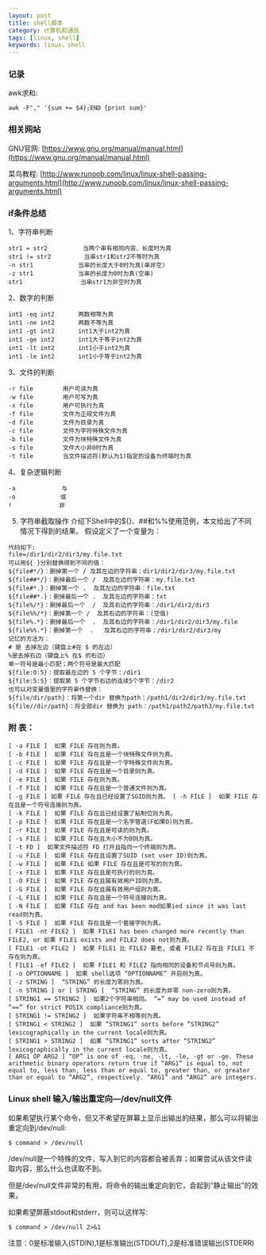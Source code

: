 ```yaml
---
layout: post
title: shell脚本
category: 计算机和通信
tags: [linux, shell]
keywords: linux，shell
---
```


### 记录

awk求和: 
```
awk -F"," '{sum += $4};END {print sum}'
```

### 相关网站
GNU官网: [https://www.gnu.org/manual/manual.html](https://www.gnu.org/manual/manual.html)

菜鸟教程: [http://www.runoob.com/linux/linux-shell-passing-arguments.html](http://www.runoob.com/linux/linux-shell-passing-arguments.html)


### if条件总结
1、字符串判断
```
str1 = str2　　　　　　当两个串有相同内容、长度时为真
str1 != str2　　　　　 当串str1和str2不等时为真
-n str1　　　　　　　 当串的长度大于0时为真(串非空)
-z str1　　　　　　　 当串的长度为0时为真(空串)
str1　　　　　　　　   当串str1为非空时为真
```

2、数字的判断
```
int1 -eq int2　　　　两数相等为真
int1 -ne int2　　　　两数不等为真
int1 -gt int2　　　　int1大于int2为真
int1 -ge int2　　　　int1大于等于int2为真
int1 -lt int2　　　　int1小于int2为真
int1 -le int2　　　　int1小于等于int2为真
```
3、文件的判断
```
-r file　　　　　用户可读为真
-w file　　　　　用户可写为真
-x file　　　　　用户可执行为真
-f file　　　　　文件为正规文件为真
-d file　　　　　文件为目录为真
-c file　　　　　文件为字符特殊文件为真
-b file　　　　　文件为块特殊文件为真
-s file　　　　　文件大小非0时为真
-t file　　　　　当文件描述符(默认为1)指定的设备为终端时为真
```
4、复杂逻辑判断
```
-a 　 　　　　　 与
-o　　　　　　　 或
!　　　　　　　　非
```
5. 字符串截取操作
介绍下Shell中的${}、##和%%使用范例，本文给出了不同情况下得到的结果。
假设定义了一个变量为：
```
代码如下:
file=/dir1/dir2/dir3/my.file.txt
可以用${ }分别替换得到不同的值：
${file#*/}：删掉第一个 / 及其左边的字符串：dir1/dir2/dir3/my.file.txt
${file##*/}：删掉最后一个 /  及其左边的字符串：my.file.txt
${file#*.}：删掉第一个 .  及其左边的字符串：file.txt
${file##*.}：删掉最后一个 .  及其左边的字符串：txt
${file%/*}：删掉最后一个  /  及其右边的字符串：/dir1/dir2/dir3
${file%%/*}：删掉第一个 /  及其右边的字符串：(空值)
${file%.*}：删掉最后一个  .  及其右边的字符串：/dir1/dir2/dir3/my.file
${file%%.*}：删掉第一个  .   及其右边的字符串：/dir1/dir2/dir3/my
记忆的方法为：
# 是 去掉左边（键盘上#在 $ 的左边）
%是去掉右边（键盘上% 在$ 的右边）
单一符号是最小匹配；两个符号是最大匹配
${file:0:5}：提取最左边的 5 个字节：/dir1
${file:5:5}：提取第 5 个字节右边的连续5个字节：/dir2
也可以对变量值里的字符串作替换：
${file/dir/path}：将第一个dir 替换为path：/path1/dir2/dir3/my.file.txt
${file//dir/path}：将全部dir 替换为 path：/path1/path2/path3/my.file.txt
```

### 附 表：
```
[ -a FILE ]  如果 FILE 存在则为真。
[ -b FILE ]  如果 FILE 存在且是一个块特殊文件则为真。
[ -c FILE ]  如果 FILE 存在且是一个字特殊文件则为真。
[ -d FILE ]  如果 FILE 存在且是一个目录则为真。
[ -e FILE ]  如果 FILE 存在则为真。
[ -f FILE ]  如果 FILE 存在且是一个普通文件则为真。
[ -g FILE ] 如果 FILE 存在且已经设置了SGID则为真。 [ -h FILE ]  如果 FILE 存在且是一个符号连接则为真。
[ -k FILE ]  如果 FILE 存在且已经设置了粘制位则为真。
[ -p FILE ]  如果 FILE 存在且是一个名字管道(F如果O)则为真。
[ -r FILE ]  如果 FILE 存在且是可读的则为真。
[ -s FILE ]  如果 FILE 存在且大小不为0则为真。
[ -t FD ]  如果文件描述符 FD 打开且指向一个终端则为真。
[ -u FILE ]  如果 FILE 存在且设置了SUID (set user ID)则为真。
[ -w FILE ]  如果 FILE 如果 FILE 存在且是可写的则为真。
[ -x FILE ]  如果 FILE 存在且是可执行的则为真。
[ -O FILE ]  如果 FILE 存在且属有效用户ID则为真。
[ -G FILE ]  如果 FILE 存在且属有效用户组则为真。
[ -L FILE ]  如果 FILE 存在且是一个符号连接则为真。
[ -N FILE ]  如果 FILE 存在 and has been mod如果ied since it was last read则为真。
[ -S FILE ]  如果 FILE 存在且是一个套接字则为真。
[ FILE1 -nt FILE2 ]  如果 FILE1 has been changed more recently than FILE2, or 如果 FILE1 exists and FILE2 does not则为真。
[ FILE1 -ot FILE2 ]  如果 FILE1 比 FILE2 要老, 或者 FILE2 存在且 FILE1 不存在则为真。
[ FILE1 -ef FILE2 ]  如果 FILE1 和 FILE2 指向相同的设备和节点号则为真。
[ -o OPTIONNAME ]  如果 shell选项 “OPTIONNAME” 开启则为真。
[ -z STRING ]  “STRING” 的长度为零则为真。
[ -n STRING ] or [ STRING ]  “STRING” 的长度为非零 non-zero则为真。
[ STRING1 == STRING2 ]  如果2个字符串相同。 “=” may be used instead of “==” for strict POSIX compliance则为真。
[ STRING1 != STRING2 ]  如果字符串不相等则为真。
[ STRING1 < STRING2 ]  如果 “STRING1” sorts before “STRING2” lexicographically in the current locale则为真。
[ STRING1 > STRING2 ]  如果 “STRING1” sorts after “STRING2” lexicographically in the current locale则为真。
[ ARG1 OP ARG2 ] “OP” is one of -eq, -ne, -lt, -le, -gt or -ge. These arithmetic binary operators return true if “ARG1” is equal to, not equal to, less than, less than or equal to, greater than, or greater than or equal to “ARG2”, respectively. “ARG1” and “ARG2” are integers.
```

### Linux shell 输入/输出重定向—/dev/null文件
如果希望执行某个命令，但又不希望在屏幕上显示出输出的结果，那么可以将输出重定向到/dev/null:
```
$ command > /dev/null
```
/dev/null是一个特殊的文件，写入到它的内容都会被丢弃；如果尝试从该文件读取内容，那么什么也读取不到。

但是/dev/null文件非常的有用，将命令的输出重定向到它，会起到“静止输出”的效果。

如果希望屏蔽stdout和stderr，则可以这样写:
```
$ command > /dev/null 2>&1
```
注意：0是标准输入(STDIN),1是标准输出(STDOUT),2是标准错误输出(STDERR)
